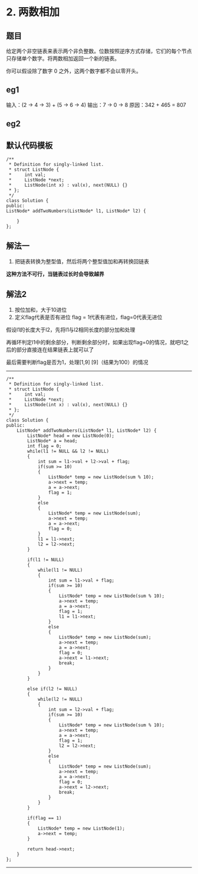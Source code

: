 # 2. 两数相加
## 题目
给定两个非空链表来表示两个非负整数。位数按照逆序方式存储，它们的每个节点只存储单个数字。将两数相加返回一个新的链表。

你可以假设除了数字 0 之外，这两个数字都不会以零开头。

## eg1

输入：(2 -> 4 -> 3) + (5 -> 6 -> 4)
输出：7 -> 0 -> 8
原因：342 + 465 = 807


## eg2


## 默认代码模板

	/**
	 * Definition for singly-linked list.
	 * struct ListNode {
	 *     int val;
	 *     ListNode *next;
	 *     ListNode(int x) : val(x), next(NULL) {}
	 * };
	 */
	class Solution {
	public:
    ListNode* addTwoNumbers(ListNode* l1, ListNode* l2) {
        
    	}
	};

## 解法一
1. 把链表转换为整型值，然后将两个整型值加和再转换回链表

**这种方法不可行，当链表过长时会导致越界**


## 解法2
1. 按位加和，大于10进位
2. 定义flag代表是否有进位 flag = 1代表有进位，flag=0代表无进位

假设l1的长度大于l2，先将l1与l2相同长度的部分加和处理

再循环判定l1中的剩余部分，判断剩余部分时，如果出现flag=0的情况，就吧l1之后的部分直接连在结果链表上就可以了

最后需要判断flag是否为1，处理[1,9] [9]（结果为100）的情况

---

	/**
	 * Definition for singly-linked list.
	 * struct ListNode {
	 *     int val;
	 *     ListNode *next;
	 *     ListNode(int x) : val(x), next(NULL) {}
	 * };
	 */
	class Solution {
	public:
	    ListNode* addTwoNumbers(ListNode* l1, ListNode* l2) {
	        ListNode* head = new ListNode(0);
	        ListNode* a = head;
	        int flag = 0;
	        while(l1 != NULL && l2 != NULL)
	        {
	            int sum = l1->val + l2->val + flag;
	            if(sum >= 10)
	            {
	                ListNode* temp = new ListNode(sum % 10);
	                a->next = temp;
	                a = a->next;
	                flag = 1;
	            }
	            else
	            {
	                ListNode* temp = new ListNode(sum);
	                a->next = temp;
	                a = a->next;
	                flag = 0;
	            }
	            l1 = l1->next;
	            l2 = l2->next;
	        }
	        
	        if(l1 != NULL)
	        {
	            while(l1 != NULL)
	            {
	                int sum = l1->val + flag;
	                if(sum >= 10)
	                {
	                    ListNode* temp = new ListNode(sum % 10);
	                    a->next = temp;
	                    a = a->next;
	                    flag = 1;
	                    l1 = l1->next;
	                }
	                else
	                {
	                    ListNode* temp = new ListNode(sum);
	                    a->next = temp;
	                    a = a->next;
	                    flag = 0;
	                    a->next = l1->next;
	                    break;
	                }
	            }
	        }
	        
	        else if(l2 != NULL)
	        {
	            while(l2 != NULL)
	            {
	                int sum = l2->val + flag;
	                if(sum >= 10)
	                {
	                    ListNode* temp = new ListNode(sum % 10);
	                    a->next = temp;
	                    a = a->next;
	                    flag = 1;
	                    l2 = l2->next;
	                }
	                else
	                {
	                    ListNode* temp = new ListNode(sum);
	                    a->next = temp;
	                    a = a->next;
	                    flag = 0;
	                    a->next = l2->next;
	                    break;
	                }
	            }
	        }
	        
	        if(flag == 1)
	        {
	            ListNode* temp = new ListNode(1);
	            a->next = temp;
	        }
	        
	        return head->next;
	    }
	};

---
